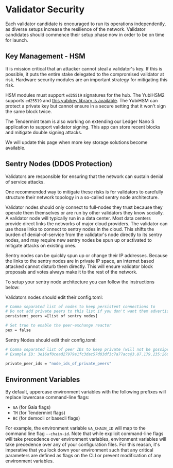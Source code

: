 # Validator Security

Each validator candidate is encouraged to run its operations independently, as diverse setups increase the resilience of the network. Validator candidates should commence their setup phase now in order to be on time for launch.

## Key Management - HSM

It is mission critical that an attacker cannot steal a validator's key. If this is possible, it puts the entire stake delegated to the compromised validator at risk. Hardware security modules are an important strategy for mitigating this risk.

HSM modules must support `ed25519` signatures for the hub. The YubiHSM2 supports `ed25519` and [this yubikey library is available](https://github.com/iqlusioninc/yubihsm.rs). The YubiHSM can protect a private key but cannot ensure in a secure setting that it won't sign the same block twice.

The Tendermint team is also working on extending our Ledger Nano S application to support validator signing. This app can store recent blocks and mitigate double signing attacks.

We will update this page when more key storage solutions become available.

## Sentry Nodes (DDOS Protection)

Validators are responsible for ensuring that the network can sustain denial of service attacks.

One recommended way to mitigate these risks is for validators to carefully structure their network topology in a so-called sentry node architecture.

Validator nodes should only connect to full-nodes they trust because they operate them themselves or are run by other validators they know socially. A validator node will typically run in a data center. Most data centers provide direct links the networks of major cloud providers. The validator can use those links to connect to sentry nodes in the cloud. This shifts the burden of denial-of-service from the validator's node directly to its sentry nodes, and may require new sentry nodes be spun up or activated to mitigate attacks on existing ones.

Sentry nodes can be quickly spun up or change their IP addresses. Because the links to the sentry nodes are in private IP space, an internet based attacked cannot disturb them directly. This will ensure validator block proposals and votes always make it to the rest of the network.

To setup your sentry node architecture you can follow the instructions below:

Validators nodes should edit their config.toml:

```bash
# Comma separated list of nodes to keep persistent connections to
# Do not add private peers to this list if you don't want them advertised
persistent_peers =[list of sentry nodes]

# Set true to enable the peer-exchange reactor
pex = false
```

Sentry Nodes should edit their config.toml:

```bash
# Comma separated list of peer IDs to keep private (will not be gossiped to other peers)
# Example ID: 3e16af0cead27979e1fc3dac57d03df3c7a77acc@3.87.179.235:26656

private_peer_ids = "node_ids_of_private_peers"
```

## Environment Variables

By default, uppercase environment variables with the following prefixes will replace lowercase command-line flags:

- `GA` (for Gaia flags)
- `TM` (for Tendermint flags)
- `BC` (for democli or basecli flags)

For example, the environment variable `GA_CHAIN_ID` will map to the command line flag `--chain-id`. Note that while explicit command-line flags will take precedence over environment variables, environment variables will take precedence over any of your configuration files. For this reason, it's imperative that you lock down your environment such that any critical parameters are defined as flags on the CLI or prevent modification of any environment variables.
  
